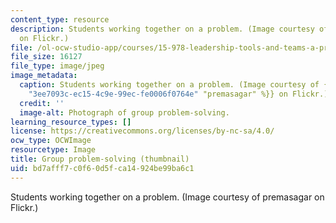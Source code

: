 ```yaml
---
content_type: resource
description: Students working together on a problem. (Image courtesy of premasagar
  on Flickr.)
file: /ol-ocw-studio-app/courses/15-978-leadership-tools-and-teams-a-product-development-lab-spring-2007/bd7afff7c0f60d5fca14924be99ba6c1_15-978s07-th.jpg
file_size: 16127
file_type: image/jpeg
image_metadata:
  caption: Students working together on a problem. (Image courtesy of {{% resource_link
    "3ee7093c-ec15-4c9e-99ec-fe0006f0764e" "premasagar" %}} on Flickr.)
  credit: ''
  image-alt: Photograph of group problem-solving.
learning_resource_types: []
license: https://creativecommons.org/licenses/by-nc-sa/4.0/
ocw_type: OCWImage
resourcetype: Image
title: Group problem-solving (thumbnail)
uid: bd7afff7-c0f6-0d5f-ca14-924be99ba6c1
---
```

Students working together on a problem. (Image courtesy of premasagar on Flickr.)